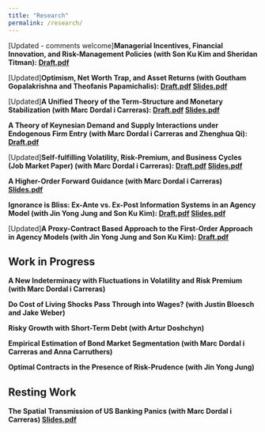 ```yaml
---
title: "Research"
permalink: /research/
---
```


[Updated - comments welcome]**Managerial Incentives, Financial Innovation, and Risk-Management Policies (with Son Ku Kim and Sheridan Titman): [Draft.pdf](/files/Risk_Management.pdf)**    


[Updated]**Optimism, Net Worth Trap, and Asset Returns (with Goutham Gopalakrishna and Theofanis Papamichalis): [Draft.pdf](/files/Optimism.pdf) [Slides.pdf](/files/Optimism_slides.pdf)**  


[Updated]**A Unified Theory of the Term-Structure and Monetary Stabilization (with Marc Dordal i Carreras): [Draft.pdf](/files/Term_Structure.pdf) [Slides.pdf](/files/Term_Structure_Slides.pdf)**   



**A Theory of Keynesian Demand and Supply Interactions under Endogenous Firm Entry (with Marc Dordal i Carreras and Zhenghua Qi): [Draft.pdf](/files/ADAS_Theory.pdf)**   


[Updated]**Self-fulfilling Volatility, Risk-Premium, and Business Cycles (Job Market Paper) (with Marc Dordal i Carreras): [Draft.pdf](/files/Self-fulfilling_volatility.pdf) [Slides.pdf](/files/Self-fulfilling_volatility_slides.pdf)**  


**A Higher-Order Forward Guidance (with Marc Dordal i Carreras) [Slides.pdf](/files/higherFG_slides.pdf)**  


 
 
**Ignorance is Bliss: Ex-Ante vs. Ex-Post Information Systems in an Agency Model (with Jin Yong Jung and Son Ku Kim): [Draft.pdf](/files/Ex_Post_vs_Ex_Ante.pdf) [Slides.pdf](/files/Ex_Post_vs_Ex_Ante_slides.pdf)**    


[Updated]**A Proxy-Contract Based Approach to the First-Order Approach in Agency Models (with Jin Yong Jung and Son Ku Kim): [Draft.pdf](/files/First_order_approach.pdf)**  



## Work in Progress

**A New Indeterminacy with Fluctuations in Volatility and Risk Premium (with Marc Dordal i Carreras)**  


**Do Cost of Living Shocks Pass Through into Wages? (with Justin Bloesch and Jake Weber)**  


**Risky Growth with Short-Term Debt (with Artur Doshchyn)**  

  
**Empirical Estimation of Bond Market Segmentation (with Marc Dordal i Carreras and Anna Carruthers)**  

  
**Optimal Contracts in the Presence of Risk-Prudence (with Jin Yong Jung)**  





## Resting Work

**The Spatial Transmission of US Banking Panics (with Marc Dordal i Carreras) [Slides.pdf](/files/US_Panics_paper.pdf)**


